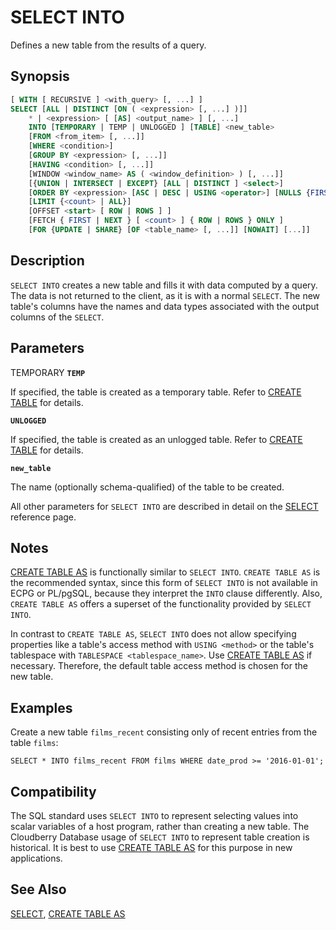 # SELECT INTO

Defines a new table from the results of a query.

## Synopsis

```sql
[ WITH [ RECURSIVE ] <with_query> [, ...] ]
SELECT [ALL | DISTINCT [ON ( <expression> [, ...] )]]
    * | <expression> [ [AS] <output_name> ] [, ...]
    INTO [TEMPORARY | TEMP | UNLOGGED ] [TABLE] <new_table>
    [FROM <from_item> [, ...]]
    [WHERE <condition>]
    [GROUP BY <expression> [, ...]]
    [HAVING <condition> [, ...]]
    [WINDOW <window_name> AS ( <window_definition> ) [, ...]]
    [{UNION | INTERSECT | EXCEPT} [ALL | DISTINCT ] <select>]
    [ORDER BY <expression> [ASC | DESC | USING <operator>] [NULLS {FIRST | LAST}] [, ...]]
    [LIMIT {<count> | ALL}]
    [OFFSET <start> [ ROW | ROWS ] ]
    [FETCH { FIRST | NEXT } [ <count> ] { ROW | ROWS } ONLY ]
    [FOR {UPDATE | SHARE} [OF <table_name> [, ...]] [NOWAIT] [...]]
```

## Description

`SELECT INTO` creates a new table and fills it with data computed by a query. The data is not returned to the client, as it is with a normal `SELECT`. The new table's columns have the names and data types associated with the output columns of the `SELECT`.

## Parameters

TEMPORARY
**`TEMP`**

If specified, the table is created as a temporary table. Refer to [CREATE TABLE](/docs/sql-statements/sql-statement-create-table.md) for details.

**`UNLOGGED`**

If specified, the table is created as an unlogged table. Refer to [CREATE TABLE](/docs/sql-statements/sql-statement-create-table.md) for details.

**`new_table`**

The name (optionally schema-qualified) of the table to be created.

All other parameters for `SELECT INTO` are described in detail on the [SELECT](/docs/sql-statements/sql-statement-select.md) reference page.


## Notes

[CREATE TABLE AS](/docs/sql-statements/sql-statement-create-table-as.md) is functionally similar to `SELECT INTO`. `CREATE TABLE AS` is the recommended syntax, since this form of `SELECT INTO` is not available in ECPG or PL/pgSQL, because they interpret the `INTO` clause differently. Also, `CREATE TABLE AS` offers a superset of the functionality provided by `SELECT INTO`.

In contrast to `CREATE TABLE AS`, `SELECT INTO` does not allow specifying properties like a table's access method with `USING <method>` or the table's tablespace with `TABLESPACE <tablespace_name>`. Use [CREATE TABLE AS](/docs/sql-statements/sql-statement-create-table-as.md) if necessary. Therefore, the default table access method is chosen for the new table.

## Examples

Create a new table `films_recent` consisting only of recent entries from the table `films`:

```
SELECT * INTO films_recent FROM films WHERE date_prod >= '2016-01-01';
```

## Compatibility

The SQL standard uses `SELECT INTO` to represent selecting values into scalar variables of a host program, rather than creating a new table. The Cloudberry Database usage of `SELECT INTO` to represent table creation is historical. It is best to use [CREATE TABLE AS](/docs/sql-statements/sql-statement-create-table-as.md) for this purpose in new applications.

## See Also

[SELECT](/docs/sql-statements/sql-statement-select.md), [CREATE TABLE AS](/docs/sql-statements/sql-statement-create-table-as.md)



